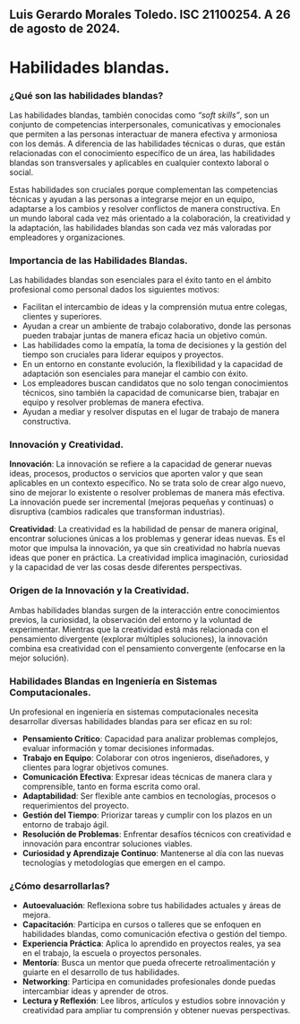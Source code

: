 Luis Gerardo Morales Toledo. ISC 21100254.
A 26 de agosto de 2024.
---

# Habilidades blandas.

### ¿Qué son las habilidades blandas?
Las habilidades blandas, también conocidas como *“soft skills”*, son un conjunto de competencias interpersonales, comunicativas y emocionales que permiten a las personas interactuar de manera efectiva y armoniosa con los demás. A diferencia de las habilidades técnicas o duras, que están relacionadas con el conocimiento específico de un área, las habilidades blandas son transversales y aplicables en cualquier contexto laboral o social.

Estas habilidades son cruciales porque complementan las competencias técnicas y ayudan a las personas a integrarse mejor en un equipo, adaptarse a los cambios y resolver conflictos de manera constructiva. En un mundo laboral cada vez más orientado a la colaboración, la creatividad y la adaptación, las habilidades blandas son cada vez más valoradas por empleadores y organizaciones.

### Importancia de las Habilidades Blandas.
Las habilidades blandas son esenciales para el éxito tanto en el ámbito profesional como personal dados los siguientes motivos:
- Facilitan el intercambio de ideas y la comprensión mutua entre colegas, clientes y superiores.
- Ayudan a crear un ambiente de trabajo colaborativo, donde las personas pueden trabajar juntas de manera eficaz hacia un objetivo común.
- Las habilidades como la empatía, la toma de decisiones y la gestión del tiempo son cruciales para liderar equipos y proyectos.
- En un entorno en constante evolución, la flexibilidad y la capacidad de adaptación son esenciales para manejar el cambio con éxito.
- Los empleadores buscan candidatos que no solo tengan conocimientos técnicos, sino también la capacidad de comunicarse bien, trabajar en equipo y resolver problemas de manera efectiva. 
- Ayudan a mediar y resolver disputas en el lugar de trabajo de manera constructiva.

### Innovación y Creatividad.
**Innovación**: La innovación se refiere a la capacidad de generar nuevas ideas, procesos, productos o servicios que aporten valor y que sean aplicables en un contexto específico. No se trata solo de crear algo nuevo, sino de mejorar lo existente o resolver problemas de manera más efectiva. La innovación puede ser incremental (mejoras pequeñas y continuas) o disruptiva (cambios radicales que transforman industrias).

**Creatividad**: La creatividad es la habilidad de pensar de manera original, encontrar soluciones únicas a los problemas y generar ideas nuevas. Es el motor que impulsa la innovación, ya que sin creatividad no habría nuevas ideas que poner en práctica. La creatividad implica imaginación, curiosidad y la capacidad de ver las cosas desde diferentes perspectivas.

### Origen de la Innovación y la Creatividad.
Ambas habilidades blandas surgen de la interacción entre conocimientos previos, la curiosidad, la observación del entorno y la voluntad de experimentar. Mientras que la creatividad está más relacionada con el pensamiento divergente (explorar múltiples soluciones), la innovación combina esa creatividad con el pensamiento convergente (enfocarse en la mejor solución).

### Habilidades Blandas en Ingeniería en Sistemas Computacionales.
Un profesional en ingeniería en sistemas computacionales necesita desarrollar diversas habilidades blandas para ser eficaz en su rol:
- **Pensamiento Crítico**: Capacidad para analizar problemas complejos, evaluar información y tomar decisiones informadas.
- **Trabajo en Equipo**: Colaborar con otros ingenieros, diseñadores, y clientes para lograr objetivos comunes.
- **Comunicación Efectiva**: Expresar ideas técnicas de manera clara y comprensible, tanto en forma escrita como oral.
- **Adaptabilidad**: Ser flexible ante cambios en tecnologías, procesos o requerimientos del proyecto.
- **Gestión del Tiempo**: Priorizar tareas y cumplir con los plazos en un entorno de trabajo ágil.
- **Resolución de Problemas**: Enfrentar desafíos técnicos con creatividad e innovación para encontrar soluciones viables.
- **Curiosidad y Aprendizaje Continuo**: Mantenerse al día con las nuevas tecnologías y metodologías que emergen en el campo.

### ¿Cómo desarrollarlas?
- **Autoevaluación**: Reflexiona sobre tus habilidades actuales y áreas de mejora.
- **Capacitación**: Participa en cursos o talleres que se enfoquen en habilidades blandas, como comunicación efectiva o gestión del tiempo.
- **Experiencia Práctica**: Aplica lo aprendido en proyectos reales, ya sea en el trabajo, la escuela o proyectos personales.
- **Mentoría**: Busca un mentor que pueda ofrecerte retroalimentación y guiarte en el desarrollo de tus habilidades.
- **Networking**: Participa en comunidades profesionales donde puedas intercambiar ideas y aprender de otros.
- **Lectura y Reflexión**: Lee libros, artículos y estudios sobre innovación y creatividad para ampliar tu comprensión y obtener nuevas perspectivas.